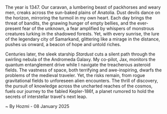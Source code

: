
The year is 1347.  Our caravan, a lumbering beast of packhorses and weary men, creaks across the sun-baked plains of Anatolia.  Dust devils dance on the horizon, mirroring the turmoil in my own heart.  Each day brings the threat of bandits, the gnawing hunger of empty bellies, and the ever-present fear of the unknown, a fear amplified by whispers of monstrous creatures lurking in the shadowed forests.  Yet, with every sunrise, the lure of the legendary city of Samarkand, glittering like a mirage in the distance, pushes us onward, a beacon of hope and untold riches.

Centuries later, the sleek starship *Stardust* cuts a silent path through the swirling nebula of the Andromeda Galaxy.  My co-pilot, Jax, monitors the quantum entanglement drive while I navigate the treacherous asteroid fields. The vastness of space, both terrifying and awe-inspiring, dwarfs the problems of the medieval traveler. Yet, the risks remain, from rogue gravitational fields to unforeseen alien encounters. The thrill of discovery, the pursuit of knowledge across the uncharted reaches of the cosmos, fuels our journey to the fabled Kepler-186f, a planet rumored to hold the secrets of interstellar travel's next leap.

~ By Hozmi - 08 January 2025

